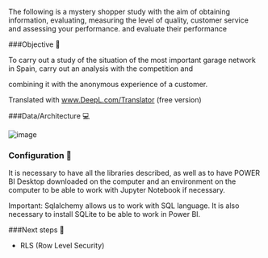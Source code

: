 
The following is a mystery shopper study with the aim of obtaining information, evaluating, measuring the level of quality, customer service and assessing your performance. 
and evaluate their performance

###Objective 🏃

To carry out a study of the situation of the most important garage network in Spain, carry out an analysis with the competition and

combining it with the anonymous experience of a customer. 

Translated with www.DeepL.com/Translator (free version)


###Data/Architecture 💻

![image](https://user-images.githubusercontent.com/102686594/201361603-b4e72693-05b6-4cb5-a717-47e2ce7c7916.png)

### Configuration 🔧
It is necessary to have all the libraries described, as well as to have POWER BI Desktop downloaded on the computer and an environment on the computer to be able to work with Jupyter Notebook if necessary.

Important: Sqlalchemy allows us to work with SQL language. It is also necessary to install SQLite to be able to work in Power BI. 

###Next steps 🙈

- RLS (Row Level Security)

